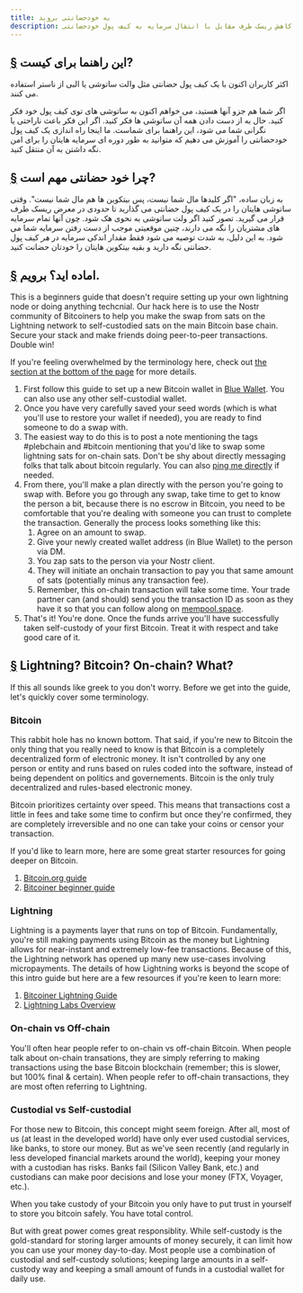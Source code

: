 ```yaml
---
title: به خودحضانتی بروید
description: در این راهنما، یک راه حل ساده آموزش می دهیم برای کاهش ریسک طرف مقابل با انتقال سرمایه به کیف پول خودحضانتی.
---
```


## [§](#این-راهنما-برای-کیست) این راهنما برای کیست?

اکثر کاربران اکنون با یک کیف پول حضانتی مثل والت ساتوشی یا البی از ناستر استفاده می کنند.

اگر شما هم جزو آنها هستید، می خواهم اکنون به ساتوشی های توی کیف پول خود فکر کنید. حال به از دست دادن همه آن ساتوشی ها فکر کنید. اگر این فکر باعث ناراحتی یا نگرانی شما می شود، این راهنما برای شماست.
ما اینجا راه اندازی یک کیف پول خودحضانتی را آموزش می دهیم که متوانید به طور دوره ای سرمایه هایتان را برای امن نگه داشتن به آن منتقل کنید.


## [§](#چرا-خودحضانتی-مهم-است) چرا خود حضانتی مهم است?

به زبان ساده، "اگر کلیدها مال شما نیست، پس بیتکوین ها هم مال شما نیست". وقتی ساتوشی هایتان را در یک کیف پول حضانتی می گذارید تا حدودی در معرض ریسک طرف قرار می گیرید. تصور کنید اگر ولت ساتوشی به نحوی هک شود. چون آنها تمام سرمایه های مشتریان را نگه می دارند، چنین موقعیتی موجب از دست رفتن سرمایه شما می شود.
به این دلیل، به شدت توصیه می شود فقط مقدار اندکی سرمایه در _هر_ کیف پول حضانتی نگه دارید و بقیه بیتکوین هایتان را خودتان حضانت کنید.


## [§](#آماده-اید-برویم) اماده اید؟ برویم.


This is a beginners guide that doesn't require setting up your own lightning node or doing anything techcnial. Our hack here is to use the Nostr community of Bitcoiners to help you make the swap from sats on the Lightning network to self-custodied sats on the main Bitcoin base chain. Secure your stack and make friends doing peer-to-peer transactions. Double win!

If you're feeling overwhelmed by the terminology here, check out [the section at the bottom of the page](#lightning-bitcoin-on-chain-what) for more details.

1. First follow this guide to set up a new Bitcoin wallet in [Blue Wallet](https://bluewallet.io/docs/create-bitcoin-wallet/). You can also use any other self-custodial wallet.
1. Once you have very carefully saved your seed words (which is what you'll use to restore your wallet if needed), you are ready to find someone to do a swap with.
1. The easiest way to do this is to post a note mentioning the tags #plebchain and #bitcoin mentioning that you'd like to swap some lightning sats for on-chain sats. Don't be shy about directly messaging folks that talk about bitcoin regularly. You can also [ping me directly](https://primal.net/jeffg) if needed.
1. From there, you'll make a plan directly with the person you're going to swap with. Before you go through any swap, take time to get to know the person a bit, because there is no escrow in Bitcoin, you need to be comfortable that you're dealing with someone you can trust to complete the transaction. Generally the process looks something like this:
    1. Agree on an amount to swap.
    1. Give your newly created wallet address (in Blue Wallet) to the person via DM.
    1. You zap sats to the person via your Nostr client.
    1. They will initiate an onchain transaction to pay you that same amount of sats (potentially minus any transaction fee).
    1. Remember, this on-chain transaction will take some time. Your trade partner can (and should) send you the transaction ID as soon as they have it so that you can follow along on [mempool.space](https://mempool.space).
1. That's it! You're done. Once the funds arrive you'll have successfully taken self-custody of your first Bitcoin. Treat it with respect and take good care of it.

## [§](#lightning-bitcoin-on-chain-what) Lightning? Bitcoin? On-chain? What?

If this all sounds like greek to you don't worry. Before we get into the guide, let's quickly cover some terminology.

### Bitcoin

This rabbit hole has no known bottom. That said, if you're new to Bitcoin the only thing that you really need to know is that Bitcoin is a completely decentralized form of electronic money. It isn't controlled by any one person or entity and runs based on rules coded into the software, instead of being dependent on politics and governements. Bitcoin is the only truly decentralized and rules-based electronic money.

Bitcoin prioritizes certainty over speed. This means that transactions cost a little in fees and take some time to confirm but once they're confirmed, they are completely irreversible and no one can take your coins or censor your transaction.

If you'd like to learn more, here are some great starter resources for going deeper on Bitcoin.

1. [Bitcoin.org guide](https://bitcoin.org/en/how-it-works)
1. [Bitcoiner beginner guide](https://bitcoiner.guide/beginner/)

### Lightning

Lightning is a payments layer that runs on top of Bitcoin. Fundamentally, you're still making payments using Bitcoin as the money but Lightning allows for near-instant and extremely low-fee transactions. Because of this, the Lightning network has opened up many new use-cases involving micropayments. The details of how Lightning works is beyond the scope of this intro guide but here are a few resources if you're keen to learn more:

1. [Bitcoiner Lightning Guide](https://bitcoiner.guide/lightning/)
1. [Lightning Labs Overview](https://docs.lightning.engineering/the-lightning-network/overview)

### On-chain vs Off-chain

You'll often hear people refer to on-chain vs off-chain Bitcoin. When people talk about on-chain transations, they are simply referring to making transactions using the base Bitcoin blockchain (remember; this is slower, but 100% final & certain). When people refer to off-chain transactions, they are most often referring to Lightning.

### Custodial vs Self-custodial

For those new to Bitcoin, this concept might seem foreign. After all, most of us (at least in the developed world) have only ever used custodial services, like banks, to store our money. But as we've seen recently (and regularly in less developed financial markets around the world), keeping your money with a custodian has risks. Banks fail (Silicon Valley Bank, etc.) and custodians can make poor decisions and lose your money (FTX, Voyager, etc.).

When you take custody of your Bitcoin you only have to put trust in yourself to store you bitcoin safely. You have total control.

But with great power comes great responsiblity. While self-custody is the gold-standard for storing larger amounts of money securely, it can limit how you can use your money day-to-day. Most people use a combination of custodial and self-custody solutions; keeping large amounts in a self-custody way and keeping a small amount of funds in a custodial wallet for daily use.
